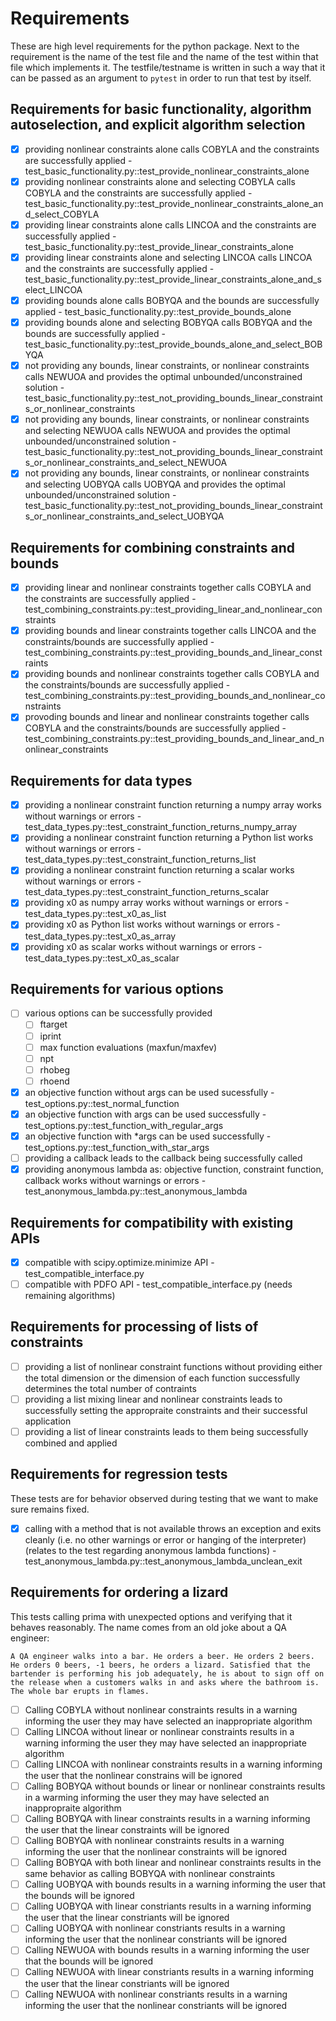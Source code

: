 Requirements
==============

These are high level requirements for the python package. Next to the requirement is the name of the test file and the name of the test
within that file which implements it. The testfile/testname is written in such a way that it can be passed as an argument to `pytest` in
order to run that test by itself.


## Requirements for basic functionality, algorithm autoselection, and explicit algorithm selection
- [x] providing nonlinear constraints alone calls COBYLA and the constraints are successfully applied - test_basic_functionality.py::test_provide_nonlinear_constraints_alone
- [x] providing nonlinear constraints alone and selecting COBYLA calls COBYLA and the constraints are successfully applied - test_basic_functionality.py::test_provide_nonlinear_constraints_alone_and_select_COBYLA
- [x] providing linear constraints alone calls LINCOA and the constraints are successfully applied - test_basic_functionality.py::test_provide_linear_constraints_alone
- [x] providing linear constraints alone and selecting LINCOA calls LINCOA and the constraints are successfully applied - test_basic_functionality.py::test_provide_linear_constraints_alone_and_select_LINCOA
- [x] providing bounds alone calls BOBYQA and the bounds are successfully applied - test_basic_functionality.py::test_provide_bounds_alone
- [x] providing bounds alone and selecting BOBYQA calls BOBYQA and the bounds are successfully applied - test_basic_functionality.py::test_provide_bounds_alone_and_select_BOBYQA
- [x] not providing any bounds, linear constraints, or nonlinear constraints calls NEWUOA and provides the optimal unbounded/unconstrained solution - test_basic_functionality.py::test_not_providing_bounds_linear_constraints_or_nonlinear_constraints
- [x] not providing any bounds, linear constraints, or nonlinear constraints and selecting NEWUOA calls NEWUOA and provides the optimal unbounded/unconstrained solution - test_basic_functionality.py::test_not_providing_bounds_linear_constraints_or_nonlinear_constraints_and_select_NEWUOA
- [x] not providing any bounds, linear constraints, or nonlinear constraints and selecting UOBYQA calls UOBYQA and provides the optimal unbounded/unconstrained solution - test_basic_functionality.py::test_not_providing_bounds_linear_constraints_or_nonlinear_constraints_and_select_UOBYQA
## Requirements for combining constraints and bounds
- [x] providing linear and nonlinear constraints together calls COBYLA and the constraints are successfully applied - test_combining_constraints.py::test_providing_linear_and_nonlinear_constraints
- [x] providing bounds and linear constraints together calls LINCOA and the constraints/bounds are successfully applied - test_combining_constraints.py::test_providing_bounds_and_linear_constraints
- [x] providing bounds and nonlinear constraints together calls COBYLA and the constraints/bounds are successfully applied - test_combining_constraints.py::test_providing_bounds_and_nonlinear_constraints
- [x] provoding bounds and linear and nonlinear constraints together calls COBYLA and the constraints/bounds are successfully applied - test_combining_constraints.py::test_providing_bounds_and_linear_and_nonlinear_constraints
## Requirements for data types
- [x] providing a nonlinear constraint function returning a numpy array works without warnings or errors - test_data_types.py::test_constraint_function_returns_numpy_array
- [x] providing a nonlinear constraint function returning a Python list works without warnings or errors - test_data_types.py::test_constraint_function_returns_list
- [x] providing a nonlinear constraint function returning a scalar works without warnings or errors - test_data_types.py::test_constraint_function_returns_scalar
- [x] providing x0 as numpy array works without warnings or errors - test_data_types.py::test_x0_as_list
- [x] providing x0 as Python list works without warnings or errors - test_data_types.py::test_x0_as_array
- [x] providing x0 as scalar works without warnings or errors - test_data_types.py::test_x0_as_scalar
## Requirements for various options
- [ ] various options can be successfully provided
  - [ ] ftarget
  - [ ] iprint
  - [ ] max function evaluations (maxfun/maxfev)
  - [ ] npt
  - [ ] rhobeg
  - [ ] rhoend
- [x] an objective function without args can be used sucessfully - test_options.py::test_normal_function
- [x] an objective function with args can be used successfully - test_options.py::test_function_with_regular_args
- [x] an objective function with *args can be used successfully - test_options.py::test_function_with_star_args
- [ ] providing a callback leads to the callback being successfully called
- [x] providing anonymous lambda as: objective function, constraint function, callback works without warnings or errors - test_anonymous_lambda.py::test_anonymous_lambda

## Requirements for compatibility with existing APIs
- [x] compatible with scipy.optimize.minimize API - test_compatible_interface.py
- [ ] compatible with PDFO API - test_compatible_interface.py (needs remaining algorithms)
## Requirements for processing of lists of constraints
- [ ] providing a list of nonlinear constraint functions without providing either the total dimension or the dimension of each function successfully determines the total number of contraints
- [ ] providing a list mixing linear and nonlinear constraints leads to successfully setting the appropraite constraints and their successful application
- [ ] providing a list of linear constraints leads to them being successfully combined and applied
## Requirements for regression tests
These tests are for behavior observed during testing that we want to make sure remains fixed.
- [x] calling with a method that is not available throws an exception and exits cleanly (i.e. no other warnings or error or hanging of the interpreter) (relates to the test regarding anonymous lambda functions) - test_anonymous_lambda.py::test_anonymous_lambda_unclean_exit
## Requirements for ordering a lizard
This tests calling prima with unexpected options and verifying that it behaves reasonably. The name comes from an old joke about a QA engineer:
    
    A QA engineer walks into a bar. He orders a beer. He orders 2 beers. He orders 0 beers, -1 beers, he orders a lizard. Satisfied that the bartender is performing his job adequately, he is about to sign off on the release when a customers walks in and asks where the bathroom is. The whole bar erupts in flames.

- [ ] Calling COBYLA without nonlinear constraints results in a warning informing the user they may have selected an inappropriate algorithm
- [ ] Calling LINCOA without linear or nonlinear constraints results in a warning informing the user they may have selected an inappropriate algorithm
- [ ] Calling LINCOA with nonlinear constraints results in a warning informing the user that the nonlinear constrains will be ignored
- [ ] Calling BOBYQA without bounds or linear or nonlinear constraints results in a warming informing the user they may have selected an inappropraite algorithm
- [ ] Calling BOBYQA with linear constraints results in a warning informing the user that the linear constraints will be ignored
- [ ] Calling BOBYQA with nonlinear constraints results in a warning informing the user that the nonlinear constraints will be ignored
- [ ] Calling BOBYQA with both linear and nonlinear constraints results in the same behavior as calling BOBYQA with nonlinear constraints
- [ ] Calling UOBYQA with bounds results in a warning informing the user that the bounds will be ignored
- [ ] Calling UOBYQA with linear constriants results in a warning informing the user that the linear constriants will be ignored
- [ ] Calling UOBYQA with nonlinear constriants results in a warning informing the user that the nonlinear constriants will be ignored
- [ ] Calling NEWUOA with bounds results in a warning informing the user that the bounds will be ignored
- [ ] Calling NEWUOA with linear constriants results in a warning informing the user that the linear constriants will be ignored
- [ ] Calling NEWUOA with nonlinear constriants results in a warning informing the user that the nonlinear constriants will be ignored

